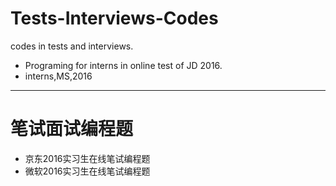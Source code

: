 # Tests-Interviews-Codes
codes in tests and interviews.
+ Programing for interns in online test of JD 2016. 
+ interns,MS,2016

---
# 笔试面试编程题
+ 京东2016实习生在线笔试编程题
+ 微软2016实习生在线笔试编程题